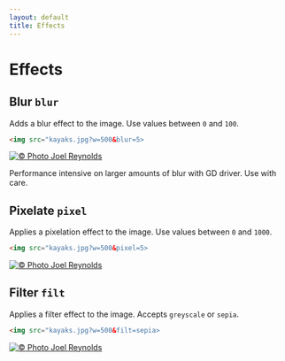 ```yaml
---
layout: default
title: Effects
---
```


# Effects

## Blur `blur`

Adds a blur effect to the image. Use values between `0` and `100`.

~~~ html
<img src="kayaks.jpg?w=500&blur=5>
~~~

[![© Photo Joel Reynolds](https://glide.herokuapp.com/1.0/kayaks.jpg?w=500&blur=5)](https://glide.herokuapp.com/1.0/kayaks.jpg?w=500&blur=5)

<p class="message-notice">Performance intensive on larger amounts of blur with GD driver. Use with care.</p>

## Pixelate `pixel`

Applies a pixelation effect to the image. Use values between `0` and `1000`.

~~~ html
<img src="kayaks.jpg?w=500&pixel=5>
~~~

[![© Photo Joel Reynolds](https://glide.herokuapp.com/1.0/kayaks.jpg?w=500&pixel=5)](https://glide.herokuapp.com/1.0/kayaks.jpg?w=500&pixel=5)

## Filter `filt`

Applies a filter effect to the image. Accepts `greyscale` or `sepia`.

~~~ html
<img src="kayaks.jpg?w=500&filt=sepia>
~~~

[![© Photo Joel Reynolds](https://glide.herokuapp.com/1.0/kayaks.jpg?w=500&filt=sepia)](https://glide.herokuapp.com/1.0/kayaks.jpg?w=500&filt=sepia)